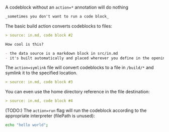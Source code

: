 A codeblock without an `action=*` annotation will do nothing

```md
_sometimes you don't want to run a code block_
```

The basic build action converts codeblocks to files:

```md ../demo/in.md action=build
> source: in.md, code block #2

How cool is this?

- the data source is a markdown block in src/in.md
- it's built automatically and placed wherever you define in the opening tag
```

The `action=symlink` file will convert codeblocks to a file in `/build/*` and symlink it to the specified location.

```md ../demo/symlink.md action=symlink
> source: in.md, code block #3
```

You can even use the home directory reference in the file destination:

```md ~/demo-symlink.md action=symlink
> source: in.md, code block #4
```

(TODO:) The `action=run` flag will run the codeblock according to the appropriate interpreter (filePath is unused):

```sh action=run
echo "hello world";
```

